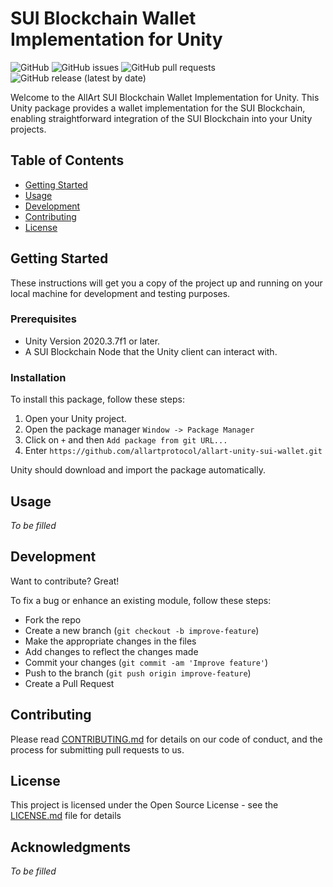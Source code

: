 # SUI Blockchain Wallet Implementation for Unity

![GitHub](https://img.shields.io/github/license/allartprotocol/allart-unity-sui-wallet)
![GitHub issues](https://img.shields.io/github/issues-raw/allartprotocol/allart-unity-sui-wallet)
![GitHub pull requests](https://img.shields.io/github/issues-pr/allartprotocol/allart-unity-sui-wallet)
![GitHub release (latest by date)](https://img.shields.io/github/v/release/allartprotocol/allart-unity-sui-wallet)

Welcome to the AllArt SUI Blockchain Wallet Implementation for Unity. This Unity package provides a wallet implementation for the SUI Blockchain, enabling straightforward integration of the SUI Blockchain into your Unity projects.

## Table of Contents

- [Getting Started](#getting-started)
- [Usage](#usage)
- [Development](#development)
- [Contributing](#contributing)
- [License](#license)

## Getting Started

These instructions will get you a copy of the project up and running on your local machine for development and testing purposes.

### Prerequisites

- Unity Version 2020.3.7f1 or later.
- A SUI Blockchain Node that the Unity client can interact with.

### Installation

To install this package, follow these steps:

1. Open your Unity project.
2. Open the package manager `Window -> Package Manager`
3. Click on `+` and then `Add package from git URL...`
4. Enter `https://github.com/allartprotocol/allart-unity-sui-wallet.git`

Unity should download and import the package automatically.

## Usage

_To be filled_

## Development

Want to contribute? Great!

To fix a bug or enhance an existing module, follow these steps:

- Fork the repo
- Create a new branch (`git checkout -b improve-feature`)
- Make the appropriate changes in the files
- Add changes to reflect the changes made
- Commit your changes (`git commit -am 'Improve feature'`)
- Push to the branch (`git push origin improve-feature`)
- Create a Pull Request

## Contributing

Please read [CONTRIBUTING.md](CONTRIBUTING.md) for details on our code of conduct, and the process for submitting pull requests to us.

## License

This project is licensed under the Open Source License - see the [LICENSE.md](LICENSE.md) file for details

## Acknowledgments

_To be filled_
